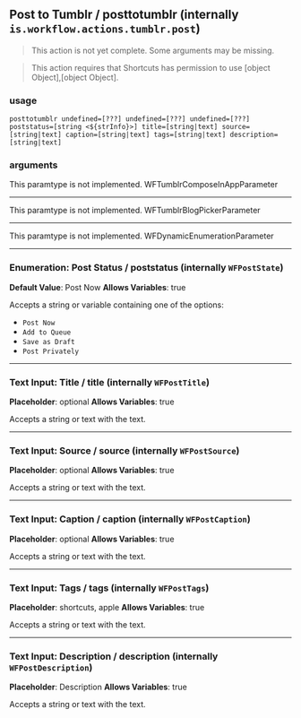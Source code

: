 
## Post to Tumblr / posttotumblr (internally `is.workflow.actions.tumblr.post`)

> This action is not yet complete. Some arguments may be missing.


> This action requires that Shortcuts has permission to use [object Object],[object Object].

### usage
`posttotumblr undefined=[???] undefined=[???] undefined=[???] poststatus=[string <${strInfo}>] title=[string|text] source=[string|text] caption=[string|text] tags=[string|text] description=[string|text]`

### arguments
This paramtype is not implemented. WFTumblrComposeInAppParameter

---

This paramtype is not implemented. WFTumblrBlogPickerParameter

---

This paramtype is not implemented. WFDynamicEnumerationParameter

---

### Enumeration: Post Status / poststatus (internally `WFPostState`)
**Default Value**: Post Now
**Allows Variables**: true


Accepts a string 
or variable
containing one of the options:

- `Post Now`
- `Add to Queue`
- `Save as Draft`
- `Post Privately`

---

### Text Input: Title / title (internally `WFPostTitle`)
**Placeholder**: optional
**Allows Variables**: true


Accepts a string 
or text
with the text.

---

### Text Input: Source / source (internally `WFPostSource`)
**Placeholder**: optional
**Allows Variables**: true


Accepts a string 
or text
with the text.

---

### Text Input: Caption / caption (internally `WFPostCaption`)
**Placeholder**: optional
**Allows Variables**: true


Accepts a string 
or text
with the text.

---

### Text Input: Tags / tags (internally `WFPostTags`)
**Placeholder**: shortcuts, apple
**Allows Variables**: true


Accepts a string 
or text
with the text.

---

### Text Input: Description / description (internally `WFPostDescription`)
**Placeholder**: Description
**Allows Variables**: true


Accepts a string 
or text
with the text.
